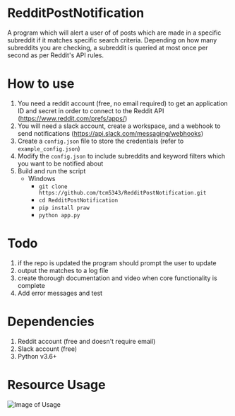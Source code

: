 # RedditPostNotification
A program which will alert a user of of posts which are made in a specific subreddit if it matches specific search criteria. Depending on how many subreddits you are checking, a subreddit is queried at most once per second as per Reddit's API rules.

# How to use
1. You need a reddit account (free, no email required) to get an application ID and secret in order to connect to the Reddit API (https://www.reddit.com/prefs/apps/)
2. You will need a slack account, create a workspace, and a webhook to send notifications (https://api.slack.com/messaging/webhooks)
3. Create a `config.json` file to store the credentials (refer to `example_config.json`)
4. Modify the `config.json` to include subreddits and keyword filters which you want to be notified about
5. Build and run the script
   * Windows
       * `git clone https://github.com/tcm5343/RedditPostNotification.git`
       * `cd RedditPostNotification`
       * `pip install praw`
       * `python app.py`

# Todo
1. if the repo is updated the program should prompt the user to update
2. output the matches to a log file
3. create thorough documentation and video when core functionality is complete
4. Add error messages and test

# Dependencies
1. Reddit account (free and doesn't require email)
2. Slack account (free)
3. Python v3.6+

# Resource Usage
![Image of Usage](https://i.imgur.com/2OkJes4.png)
